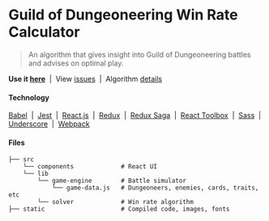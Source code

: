 # Guild of Dungeoneering Win Rate Calculator

> An algorithm that gives insight into Guild of Dungeoneering battles and advises on optimal play.

**Use it [here](http://noahsug.github.io/guild-of-dungeoneering-win-rate-calculator)** &nbsp;|&nbsp;
View [issues](https://github.com/noahsug/guild-of-dungeoneering-win-rate-calculator/issues) &nbsp;|&nbsp;
Algorithm [details](https://github.com/noahsug/guild-of-dungeoneering-win-rate-calculator/wiki/Algorithm)

#### Technology
[Babel](https://babeljs.io/) &nbsp;|&nbsp;
[Jest](https://facebook.github.io/jest/) &nbsp;|&nbsp;
[React.js](http://facebook.github.io/react/) &nbsp;|&nbsp;
[Redux](https://github.com/reactjs/redux/) &nbsp;|&nbsp;
[Redux Saga](https://github.com/yelouafi/redux-saga) &nbsp;|&nbsp;
[React Toolbox](http://react-toolbox.com/) &nbsp;|&nbsp;
[Sass](http://sass-lang.com/) &nbsp;|&nbsp;
[Underscore](http://underscorejs.org/) &nbsp;|&nbsp;
[Webpack](http://webpack.github.io/)

#### Files
```.
├── src
    └── components             # React UI
    └── lib
        └── game-engine        # Battle simulator
            └── game-data.js   # Dungeoneers, enemies, cards, traits, etc
        └── solver             # Win rate algorithm
├── static                     # Compiled code, images, fonts
```
